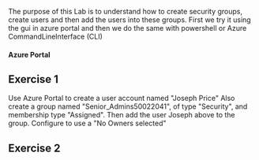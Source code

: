 The purpose of this Lab is to understand how to create security groups, create users and then add the users into these groups.
First we try it using the gui in azure portal and then we do the same with powershell or Azure CommandLineInterface (CLI)

#### Azure Portal ###

## Exercise 1 ##
Use Azure Portal to create a user account named "Joseph Price"
Also create a group named "Senior_Admins50022041", of type "Security", and membership type "Assigned".
Then add the user Joseph above to the group.
Configure to use a "No Owners selected"


## Exercise 2 ##
